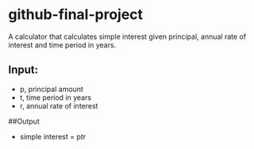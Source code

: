 # github-final-project

A calculator that calculates simple interest given principal, annual rate of interest and time period in years.

## Input:
- p, principal amount
- t, time period in years
- r, annual rate of interest

##Output
- simple interest = p*t*r
